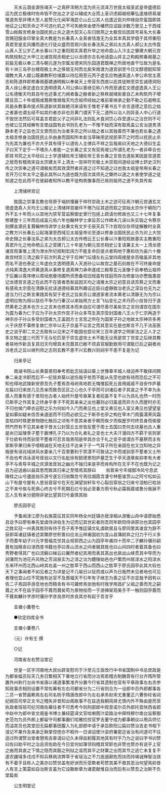 <!-- { "loadSidebar": true } -->
　　天水云涸金源告竭天一之真肧浑朔方混为庆元流泽万世我太祖圣武皇帝盛德启运为民立极维时佐命皆不世出之才足以辅成大业而上圣识虑超越规摹弘逺维绩易凝惟道务至非博大至人曷赞元化闻寜海昆仑山丘公其人也遣近臣刘仲禄自奈蛮国即其地征之公知天命之不可违化机之不可失絶宋金使币幡然应诏跋涉数万里见上于西域雪山帐殿言修身治国抚民止杀之道大契天心东归居燕之太极宫后因其号易名大长春宫赐冠服金印掌全真大教是为长春真人全真者恬澹无为全其本真其学倡于其师重阳真君至是玄风播而道化行徒众盛而宫观兴矣长春法系之弟曰太古真人郝公太古传盘山真人王公岁乙未长春以汴之重阳观实真君升举之地命盘山入汴主之肇建大朝元宫构筑规制之大甲江北诸宫观丞相史公以龙德亦古名地请盘山并主之构殿熈春阁基之前扁无极以奉三清与朝元遂为宗属龙德宋同乐园道君既禅之所居地直干位故为是名有十洲三岛亭台楼观极土木之侈居无何而北矣宋南渡为道宫驯至今日文醇德懿知常翊教大真人姬公既袭教积俭储赢以待后用至元丙子虚玄应物通真道人李公命宫主髙志和陈道祥即熈春阁基建通明殿以奉昊天上帝营东西庑以庇其徒貤至崇玄诚德洞阳真人徐公泰定虚白文逸明德真人司公俱以善继见称八传而至通玄文德虚逸真人王公公名德衡天均其自号也述事尤力阙者备之敝者新之秩秩就绪矣爰自乙未构筑丙子增建且百二十年或剏或葺厥惟艰哉天均念祖师经始之难前辈继承之勤不勒之石曷畅玄风曷永教事命提点陈道新状其故絶河来请有壬惟老子著书五千余言道德之意后之绌之者甚也谓五经不如其约者亦非也苏黄门谓天下无二道所以治人则异圣人中心行道不毁世法然后可耳盖言君臣父子之间非礼法则乱木食涧饮心存至道以之治世则不可也坡公见其经解有言使战国有此书则孔老为一不惟不绌而深有取焉盖公言治道贵清静本老子之旨也汉文景而后为治者多宗之所以绌之者以其独善而不兼也若长春之遇太祖言修身治国抚民止杀由身而国知所本矣当草昧用武视民草芥之时而以抚民止杀为先其为兼也不亦大乎其有得于以道佐人主律兵不祥之旨哉易曰天地之大德曰生孟子曰天下定于一不嗜杀人者能一之长春之言又有契焉坡公所谓孔老为一者非牵合也即其书究之太平经曰上士学道辅佐帝王辅佐帝王舎长春之言皆去道矣某因是宫道君之居而有稽焉宋自太宗建太平上清太一宫祥符穷极土木崇观间道经设博士跻史汉列传之次崇奉之道可谓极矣而其效漠然者非道之过不知道之过也我太祖皇帝用长春之言开万亿年太平之基此其所以为道也既为叙次其师先之槩终以道之大者使学道之徒知道之在此而不在彼嗣者知所以教不徒构筑像事而已焉则祖师之道不失其传矣

　　上清储祥宫记

　　胜国之崇事玄教也导原于端拱懐襄于祥符崇政土木之迹可征焉汴朝元宫通玄文德虚逸真人天均王公属记上清储祥宫屡伻不倦乃征其迹而叙之宫始太宗作于朝阳门外不五十年而火以其地为禁军营监察御史里行包拯上疏请勿修故也又三十七年复事修建歴十三年而后成盖元佑六年也翰林学士承旨苏公作碑未几诬以失实毁之令蔡京别撰金源氏复葺翰林侍讲学士赵秉文有文岁壬辰天兵下汴宫观仅存师徒解散时全真之教方兴长春丘公起海濵至西域见太祖皇帝论至道以修身治国抚民止杀为对上大悦命史録之长春法系之弟为太古郝公太古传栖云王公长春以汴重阳观故基实主教重阳真君升化之地命栖云主之营建几三十年是为朝元宫丞相史公复请兼主太一上清龙德诸宫观事惟上清为潦水所圮规制宏阔力不能复命巨提点者购地于惠和坊为亩六十撤故宫材崇三清之殿于前次列真之宇于后神门坛壝左右云堂四周接屋余百楹虽非其地而名不泯也泰定三年虚白文逸明德真人天游孙公以故宫之基石刻故在不可终废命提点纯素清逸大师黄道真从事修复道真殚力承命遂成三殿尊玄元圣像于前奉栖云祖师于后翼以斋序缭以周垣庖廥场圃所资悉备视旧规虽有径庭而存古修废功亦懋哉愚尝记龙德宫言道之在此而不在彼者悉矣兹因天均之请推太宗之初意且读苏蔡之文而重有感焉太宗意在清静无扰读道德经慕其所趣诏近臣曰虚静致治老氏之深旨也无为之道当力行之斯言果践其有契于老氏之旨矣苏公谓道家者流本黄老以清静无为为宗以虚明应物为用以慈俭不争为行秦汉以来始用方士言飞仙变化之术丹药小技皆归于道然黄老之道本也方士之言末也修其本而末自应可谓尽善尽美矣京之言则谓宫在国东为震为春为仁于应为子孙太宗作宫子孙众多笃生真宗受封国者八王火于仁宗再造于神宗亦子孙众多受封国者九王盖因方士言宫之所在为国家子孙之地故太宗神宗多男火于庆厯不事修复故仁宗卒以无子京虽不讼言之而其意实在是也斯言不几于法巫医史之说乎即二文之去取有以见宋之不能国也尝论宋三百年道学之明家法之正人才之多文物之盛三代而下无与伦匹至于崇玄虚攻土木不能无议焉是宫丁世变之后继其教者易地作新且复其旧天均增其未完葺其已敝不烦县官服勤致用可谓能已后之嗣者尚泝老氏之旨以继列师之志则玄教不患不兴玄教兴则祠宇不患不复是为记

　　归来亭记

　　南湖书院山长黄葵景阳奉考若妣志铭请曰葵上世豫章丰城人禄迫养不敢择间闗奉二亲走冷职而后不一纪皆弃葵以逝伤哉乎贫而不能从先茔也欲有待而恐后之不可知也得地武陵新安原吾先子塟焉吾母祔焉地若无悔惟狐死丘首用戚戚不自安作庐墓左扁曰归来庻几见吾亲而致吾区区之心也久于亭而可训诸后者子其哀之予不幸为永感人而重有感于景阳也古者人始终升屋号皋某复者招虽不复不以为具礼也然一时而已斯亭之作其复之终身乎孝子不死其亲亲之出也暮则必归虽逺而异方久而歴时亦无不归也候门牵衣迎慰之乐为何如今入门而弗见也上堂又弗见也入室又弗见也望望皇皇如慕如疑未信吾亲遽逝而不归而必欲见之于斯亭也亭之构在宰木门雨露濡荣风霜变枯四时倐更景物随化触目之顷有不思其亲者乎朝而俟夕而俟歴岁时终吾身而俟僾然忾然有不见其亲者乎昔太公封营丘五世皆反塟于周士去国曰柰何去坟墓也古人重是尚已延陵季子塟于嬴博孔子乃以为合礼者礼之变也士大夫汗漫四方不羁于贫则家于仕欲有待而驯至不塟者可忍言哉景阳是举其亦合于礼之变乎或谓古不墓祭而主有家斯亭果归来乎噫精诚在天地无往不达亲于子一气耳子所在亲固在也又岂知地之异哉彼有诬兆域訹风水委亲几千百里要利于冥漠不可致诘之中而或驯至不塟者又士所不齿也考讳泳涯号厓翁以文行名妣徐有懿德景阳庐墓芝生于亭天道章矣抑孝有大者亭不与焉导丰城之庆源发厓翁之幽光不独归来是亭而肯构所在无乎不在也既为记之且为迎送曲以益其思而致其归来之至情焉其辞曰
　　翁昔来兮丰城御冷风兮息武陵桂之山兮逶迤翁乐游兮遂忘归翁飘忽兮焉往烟霞含凄兮林壑谁赏山之阿兮松如云山下有屋兮屋有人思翁音容兮在天在渊望翁轩车兮心裂目穿翁之归来兮泪柏已枯翁之不来兮俟与死俱心终古兮不死期石烂兮翁必至春方雨兮秋必霜我寤或惫分我寐不忘人生有亲分驷隙非驶比望其归兮盍慎其始

　　廖氏园亭记

　　予蚤闻渌江廖为右族莫征其实同年杨全州廷镇亦居渌相从游衡山舟中语廖始悉且谂予曰廖有奉先堂虞侍讲伯生为记而记其世彩者则吾同年欧阳侍讲原功也其园亭之胜实冠一州表其胜则有待于吾子焉予惟廷镇文轧虞欧居且与廖同里其谁宜为辞不获即耳诸廷镇者述其槩廖世积善曰应龙云祥甫国初为宜山县簿尉弃之归力于行义多子而耆年幼子兴元字晋福克世其业规郭西之山为园亭年甫四十而卒二子麟孙骥孙嗣葺有加精舎曰渌西庋书籍也亭曰青山流水之间者据其胜也曰山间四时者着其备也曰秀野者得其广也曰流觞曰梯云曰翼然者纪其用而表其髙出也泉出山峡贯其中导而为涧潴而为池花卉风物之芳润泉实为之渌之治为醴陵始邑也户繁而州居渌水之阳渌水东来环州而北西山峙其右盖一州之胜萃于西山而西山之胜萃于廖氏园亭此其大较也天下之事闻者不如见者之为详是记不几喻日以钲而或以声为日哉然未见者地也可见者理也宜山位不究施有达官不及晋福天不引年有子继志为善之征不亦显哉予因有以告二子焉园亭游息地也而精舎有书可藏修焉张弛有时我学用昌扩父祖之善而充之嗣葺之大不在兹乎园亭不葺而葺矣苟为景物役而一于游挿架观美手不一触则园亭葺而不葺矣麟孙字彦时骥孙字彦良彦时彦良其亦有起于吾言乎

　　圭塘小藳卷七

　　●钦定四库全书

　　圭塘小藳卷八

　　（元）许有壬 撰

　　○记

　　河南省左右赞治堂记

　　世皇一区宇河南地大民伙辟宣慰司于汴至元壬辰改行中书省国制中书总庻政是为都省幅员际天几务日繁相天下重地立行省而分治焉若稽古制魏晋有行台齐隋所管置外州称行台尚书省唐以诸道事繁准齐分置今行省其遗制也官有平章政事左右丞参知政事丞相则设置不常佐幕有左右司都省分为二行省则合为一设郎中员外郎都事各二员一省赞画赖焉左右司名昉乎隋唐改郎中为左右承务赵宋尤重董正六曹弥纶省闼纪纲百司举正文书之稽失非昔知台阁故事不在兹选我朝简择尤慎内外不殊由是而至执政者班班可纪河南佐幕往者不可悉考今则刑部郎中观音诺尔员外郎托音陜西省郎中赵中为郎中宣文阁鉴书博士兼经筵译文官哈喇图汴梁路治中拜特穆尔南台监察御史范勿为员外郎上都留守司都事圗们哈雅捡挍官罗吉董守成为都事朝议以用兵供亿而溢其员也其堂旧无扁都事田腹入为礼部郎中请于承旨欧阳公扁曰赞治吉走书相下请记不果作及来承乏鞅掌倥偬亦不暇作一日谒诏使汴梁府署密迩省治有间道可不往适过所谓赞治堂者憩焉吉辈请曰记久未得兹躬履其地其有时乎乃为之说曰字书训赞曰佐曰助平时之治且资佐助在今日宜何如簿领钩稽其常职也非赞也赞亦有说乎上官之曲而其直之下情之隠而其豁之刑狱之滥而其平之财粟之出而其节之逃亡未复复不遂农疆域多戍戍不知兵移病流弊萃于省垣治之不力迤逦颠危而扶而持竭诚殚智治效有不着乎且称人之美亦曰赞世盖有好谀而乐受欺者苟赞其美不救其恶治何望焉抑昔人有言上策莫如自治斯言虽为它设敢断章为诸君献惟自治而后有以赞吾之治斯不负堂扁矣

　　公生明堂记

